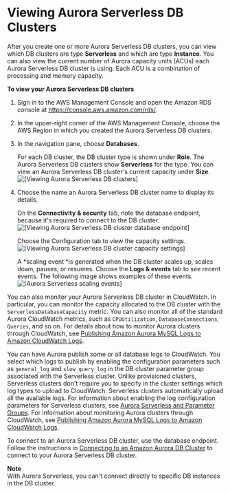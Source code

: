 # Viewing Aurora Serverless DB Clusters<a name="aurora-serverless.viewing"></a>

After you create one or more Aurora Serverless DB clusters, you can view which DB clusters are type **Serverless** and which are type **Instance**\. You can also view the current number of Aurora capacity units \(ACUs\) each Aurora Serverless DB cluster is using\. Each ACU is a combination of processing and memory capacity\.

**To view your Aurora Serverless DB clusters**

1. Sign in to the AWS Management Console and open the Amazon RDS console at [https://console\.aws\.amazon\.com/rds/](https://console.aws.amazon.com/rds/)\.

1. In the upper\-right corner of the AWS Management Console, choose the AWS Region in which you created the Aurora Serverless DB clusters\.

1. In the navigation pane, choose **Databases**\.

   For each DB cluster, the DB cluster type is shown under **Role**\. The Aurora Serverless DB clusters show **Serverless** for the type\. You can view an Aurora Serverless DB cluster's current capacity under **Size**\.   
![\[Viewing Aurora Serverless DB clusters\]](http://docs.aws.amazon.com/AmazonRDS/latest/AuroraUserGuide/images/aurora-serverless-viewing.png)

1. Choose the name an Aurora Serverless DB cluster name to display its details\.

   On the **Connectivity & security** tab, note the database endpoint, because it's required to connect to the DB cluster\.  
![\[Viewing Aurora Serverless DB cluster database endpoint\]](http://docs.aws.amazon.com/AmazonRDS/latest/AuroraUserGuide/images/aurora-serverless-endpoint.png)

   Choose the Configuration tab to view the capacity settings\.  
![\[Viewing Aurora Serverless DB cluster capacity settings\]](http://docs.aws.amazon.com/AmazonRDS/latest/AuroraUserGuide/images/aurora-serverless-capacity-settings.png)

   A *scaling event *is generated when the DB cluster scales up, scales down, pauses, or resumes\. Choose the **Logs & events** tab to see recent events\. The following image shows examples of these events\.  
![\[Aurora Serverless scaling events\]](http://docs.aws.amazon.com/AmazonRDS/latest/AuroraUserGuide/images/aurora-serverless-scaling.png)

 You can also monitor your Aurora Serverless DB cluster in CloudWatch\. In particular, you can monitor the capacity allocated to the DB cluster with the `ServerlessDatabaseCapacity` metric\. You can also monitor all of the standard Aurora CloudWatch metrics, such as `CPUUtilization`, `DatabaseConnections`, `Queries`, and so on\. For details about how to monitor Aurora clusters through CloudWatch, see [Publishing Amazon Aurora MySQL Logs to Amazon CloudWatch Logs](AuroraMySQL.Integrating.CloudWatch.md)\. 

 You can have Aurora publish some or all database logs to CloudWatch\. You select which logs to publish by enabling the configuration parameters such as `general_log` and `slow_query_log` in the DB cluster parameter group associated with the Serverless cluster\. Unlike provisioned clusters, Serverless clusters don't require you to specify in the cluster settings which log types to upload to CloudWatch\. Serverless clusters automatically upload all the available logs\. For information about enabling the log configuration parameters for Serverless clusters, see [Aurora Serverless and Parameter Groups](aurora-serverless.how-it-works.md#aurora-serverless.parameter-groups)\. For information about monitoring Aurora clusters through CloudWatch, see [Publishing Amazon Aurora MySQL Logs to Amazon CloudWatch Logs](AuroraMySQL.Integrating.CloudWatch.md)\. 

To connect to an Aurora Serverless DB cluster, use the database endpoint\. Follow the instructions in [Connecting to an Amazon Aurora DB Cluster](Aurora.Connecting.md) to connect to your Aurora Serverless DB cluster\.

**Note**  
With Aurora Serverless, you can't connect directly to specific DB instances in the DB cluster\.